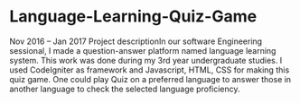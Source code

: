 # Language-Learning-Quiz-Game
Nov 2016 – Jan 2017  Project descriptionIn our software Engineering sessional, I made a question-answer platform named language learning system. This work was done during my 3rd year undergraduate studies. I used CodeIgniter as framework and Javascript, HTML, CSS for making this quiz game. One could play Quiz on a preferred language to answer those in another language to check the selected language proficiency.
